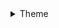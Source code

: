 <details><summary>Theme</summary>

<ul>
<li>08-19 - AgentJay - improved sorting by year in indicators
<li>08-19 - AgentJay - fixed bug that prevented indicator charts from appearing sometimes
<li>08-19 - AgentJay - fixed indicator scope descriptions so they can show full HTML
<li>08-19 - AgentJay - added legend title to layers added in specific scopes too
<li>08-19 - AgentJay - fixed title of indicator card when no scope is selected
<li>08-14 - AgentJay - adjusted empty footer in menu
<li>08-14 - AgentJay - adjusted policy node style
<li>08-14 - AgentJay - changed the Priority Actions views to the display policies and targets
<li>08-12 - AgentJay - Merge branch 'master' of https://github.com/AgentJay/bootstrap_barrio_biopama
<li>08-12 - AgentJay - added better css for nested fields, fixed map interaction issue for PA's
<li>08-09 - AgentJay - updated the custom settings path
<li>08-09 - James Davy - Update README.md
<li>08-09 - AgentJay - Changed the JS to REQUIRE a seperate file hosted outside the GIT repo to allow regions to customise their RIS
<li>08-08 - AgentJay - Major version update.
</ul>
</details>

